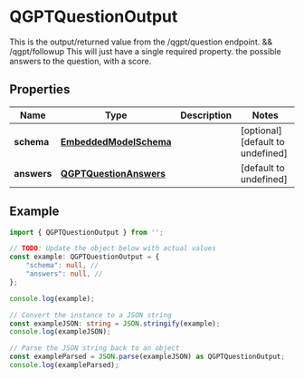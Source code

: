 
# QGPTQuestionOutput

This is the output/returned value from the /qgpt/question endpoint. && /qgpt/followup  This will just have a single required property. the possible answers to the question, with a score.

## Properties

Name | Type | Description | Notes
------------ | ------------- | ------------- | -------------
**schema** | [**EmbeddedModelSchema**](EmbeddedModelSchema) |  | [optional] [default to undefined]
**answers** | [**QGPTQuestionAnswers**](QGPTQuestionAnswers) |  | [default to undefined]

## Example

```typescript
import { QGPTQuestionOutput } from '';

// TODO: Update the object below with actual values
const example: QGPTQuestionOutput = {
    "schema": null, // 
    "answers": null, // 
};

console.log(example);

// Convert the instance to a JSON string
const exampleJSON: string = JSON.stringify(example);
console.log(exampleJSON);

// Parse the JSON string back to an object
const exampleParsed = JSON.parse(exampleJSON) as QGPTQuestionOutput;
console.log(exampleParsed);
```




